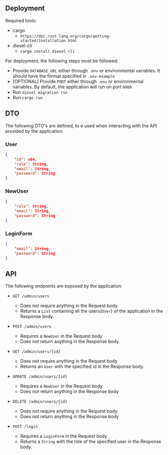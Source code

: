## Deployment

Required tools:
- cargo
  - `https://doc.rust-lang.org/cargo/getting-started/installation.html`
- diesel-cli
  - `cargo install diesel_cli`

For deployment, the following steps must be followed:
  - Provide `DATABASE_URL` either through `.env` or environmental variables. It should have the format specified in `.env-example`
  - [OPTIONAL] Provide `PORT` either through `.env` or environmental variables. By default, the application will run on port `8080`
  - Run `diesel migration run`
  - Run `cargo run`

## DTO

The following DTO's are defined, to e used when interacting with the API provided by the application:

### User
```json
{
    "id": u64,
    "role": String,
    "email": String,
    "password": String
}
```

### NewUser
```json
{
    "role": String,
    "email": String,
    "password": String
}
```

### LoginForm
```json
{
    "email": String,
    "password": String
}
```

## API

The following endpoints are exposed by the application:

- `GET /admin/users`
  - Does not require anything in the Request body.
  - Returns a `List` containing all the users(`User`) of the application in the Response body. 

- `POST /admin/users`
  - Requires a `NewUser` in the Request body
  - Does not return anything in the Response body.

- `GET /admin/users/{id}`
  - Does not require anything in the Request body
  - Returns an `User` with the specified id in the Response body. 

- `UPDATE /admin/users/{id}`
  - Requires a `NewUser` in the Request body
  - Does not return anything in the Response body

- `DELETE /admin/users/{id}`
  - Does not require anything in the Request body
  - Does not return anything in the Response body

- `POST /login`
  - Requires a `LoginForm` in the Request body
  - Returns a `String` with the role of the specified user in the Response body.


